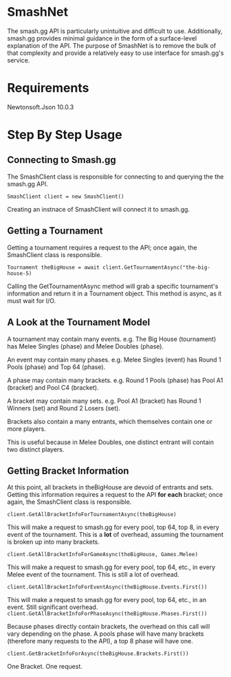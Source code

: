 # SmashNet
The smash.gg API is particularly unintuitive and difficult to use. Additionally, smash.gg provides minimal guidance in the form of a surface-level explanation of the API. The purpose of SmashNet is to remove the bulk of that complexity and provide a relatively easy to use interface for smash.gg's service. 
# Requirements
Newtonsoft.Json 10.0.3
# Step By Step Usage
## Connecting to Smash.gg
The SmashClient class is responsible for connecting to and querying the the smash.gg API.

`SmashClient client = new SmashClient()`

Creating an instnace of SmashClient will connect it to smash.gg.
## Getting a Tournament
Getting a tournament requires a request to the API; once again, the SmashClient class is responsible.

`Tournament theBigHouse = await client.GetTournamentAsync("the-big-house-5)`

Calling the GetTournamentAsync method will grab a specific tournament's information and return it in a Tournament object. This method is async, as it must wait for I/O. 
## A Look at the Tournament Model
A tournament may contain many events. e.g. The Big House (tournament) has Melee Singles (phase) and Melee Doubles (phase).

An event may contain many phases. e.g. Melee Singles (event) has Round 1 Pools (phase) and Top 64 (phase).

A phase may contain many brackets. e.g. Round 1 Pools (phase) has Pool A1 (bracket) and Pool C4 (bracket).

A bracket may contain many sets. e.g. Pool A1 (bracket) has Round 1 Winners (set) and Round 2 Losers (set).


Brackets also contain a many entrants, which themselves contain one or more players.

This is useful because in Melee Doubles, one distinct entrant will contain two distinct players.
## Getting Bracket Information
At this point, all brackets in theBigHouse are devoid of entrants and sets. Getting this information requires a request to the API
**for each** bracket; once again, the SmashClient class is responsible.

`client.GetAllBracketInfoForTournamentAsync(theBigHouse)`

This will make a request to smash.gg for every pool, top 64, top 8, in every event of the tournament. This is a **lot** of overhead, assuming the tournament is broken up into many brackets.

`client.GetAllBracketInfoForGameAsync(theBigHouse, Games.Melee)`

This will make a request to smash.gg for every pool, top 64, etc., in every Melee event of the tournament. This is still a lot of overhead.

`client.GetAllBracketInfoForEventAsync(theBigHouse.Events.First())`

This will make a request to smash.gg for every pool, top 64, etc., in an event. Still significant overhead.
`client.GetAllBracketInfoForPhaseAsync(theBigHouse.Phases.First())`

Because phases directly contain brackets, the overhead on this call will vary depending on the phase. A pools phase will have many brackets (therefore many requests to the API), a top 8 phase will have one.

`client.GetBracketInfoForAsync(theBigHouse.Brackets.First())`

One Bracket. One request.

